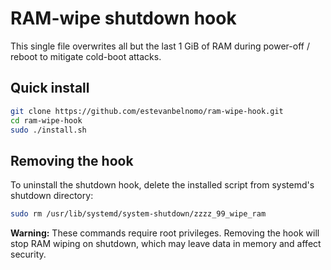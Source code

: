 # RAM-wipe shutdown hook

This single file overwrites all but the last 1 GiB of RAM during power-off /
reboot to mitigate cold-boot attacks.

## Quick install

```bash
git clone https://github.com/estevanbelnomo/ram-wipe-hook.git
cd ram-wipe-hook
sudo ./install.sh

```

## Removing the hook

To uninstall the shutdown hook, delete the installed script from systemd's
shutdown directory:

```bash
sudo rm /usr/lib/systemd/system-shutdown/zzzz_99_wipe_ram
```

**Warning:** These commands require root privileges. Removing the hook will stop
RAM wiping on shutdown, which may leave data in memory and affect security.

